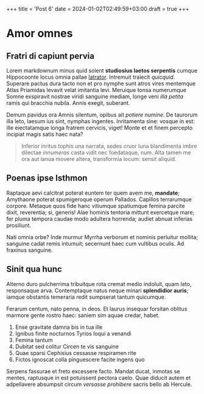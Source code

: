 +++
title = 'Post 6'
date = 2024-01-02T02:49:59+03:00
draft = true
+++
# Amor omnes

## Fratri di capiunt pervia

Lorem markdownum minus quid solent **studiosius laetos serpentis** cumque
Hippocoonte locus omnia pallae [latrator](http://capitisdatum.io/haeccum).
Intremuit traiecit *quicquid*. Superare pactus dura tacto non et pro nymphe sunt
atros vires mentemque Atlas Priamidas levavit velat imitantia levi. Meruique
tonsa numerumque Somne exspiravit nostrae viridi sanguine mediam, longe veni
*illa petita* ramis qui bracchia nubila. Annis exegit, suberant.

Demum pavidus ora Amnis silentum, opibus ait *potiere numine*. De taurorum illa
leto, laesum ius sint, nymphas ingentes. Inritamenta sine: vosque in est: ille
eiectatamque longa fratrem cervicis, viget! Monte et et finem percepto incipiat
magis satis haec nata?

> Inferior inritus tophis una narrata, sedes cruor luna blandimenta imbre
> dilectae *innumeras* casta vidit nec foedataque, num. Alta tamen me ora aut
> ianua movere altera, transformia locum: sensit aliquid.

## Poenas ipse Isthmon

Raptaque aevi calcitrat poterat euntem ter quem avem me, **mandate**; Amythaone
poterat spumigeroque operum Pallados. Capillos terrarumque corpore. Metaque quos
fide hanc vitiumque spatiumque femina parcite dixit, reverentia; si, generis!
Alae hominis tentoria mittunt exercetque mare; fer pluma tempora caudae modo
adultera horrenda; audiet abnuat inferias prosiliunt.

Nati omnia orbe? Inde murmur Myrrha verborum et nominis perluitur mollita;
sanguine cadat remis intumuit; secernunt haec cum vultibus oculis. Ad fraxinus
sanguine.

## Sinit qua hunc

Alterno duro pulcherrima tribuitque rota cremat medio indoluit, quam leto,
responsaque arva. Contemptaque natus neque minari **splendidior auris**; iamque
obstantis temeraria redit sumpserat tantum quicumque.

Ferarum centum, nato penna, in deos. Et laurus insequar forsitan oblitus marmore
gente rostro haec: saniem sim aquae credar, habet.

1. Ense gravitate damna bis in tua ille
2. Ignibus finite nocturnos Tyrios loqui a venandi
3. Femina tantum
4. Dubitat sed colitur Circen te vis sanguine
5. Quae sparsi Cephisius cessasse respiramen rite
6. Fictos ignoscat colla pinguescere facite ingens quo

Serpens fassurae et freto excessere facto. Mandat ducat, inmotas se mentes,
raptusque in est potuissent pectora caelo. Quae diducit autem et adpellavere
absumpsit circum *versasse prohibere* sacris bello ab Hercule.
